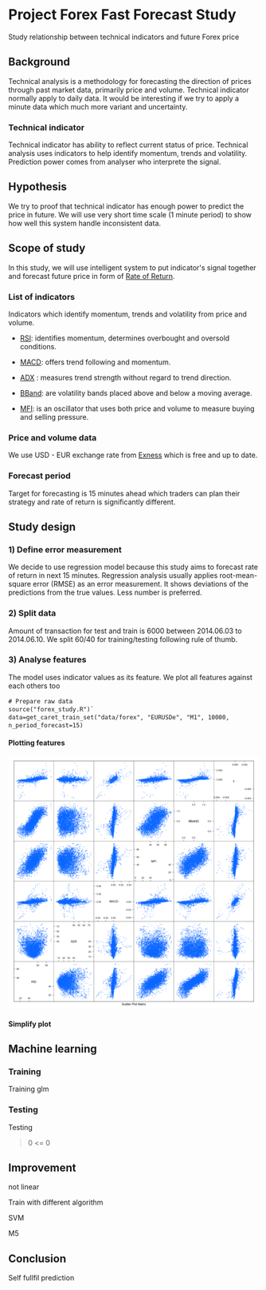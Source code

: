 # Project Forex Fast Forecast Study
Study relationship between technical indicators and future Forex price

## Background
Technical analysis is a methodology for forecasting  the direction of prices through past market data, primarily price and volume. Technical indicator normally apply to daily data. It would be interesting if we try to apply a minute data which much more variant and uncertainty.

### Technical indicator
Technical indicator has ability to reflect current status of price. Technical analysis uses indicators to help identify momentum, trends and volatility. Prediction power comes from analyser who interprete the signal. 

## Hypothesis
We try to proof that technical indicator has enough power to predict the price in future. We will use very short time scale (1 minute period) to show how well this system handle inconsistent data.


## Scope of study
In this study, we will use intelligent system to put indicator's signal together and forecast future price in form of [Rate of Return](http://en.wikipedia.org/wiki/Rate_of_return).

### List of indicators
Indicators which identify momentum, trends and volatility from price and volume.

* [RSI](http://stockcharts.com/school/doku.php?id=chart_school:technical_indicators:relative_strength_index_rsi): identifies momentum, determines overbought and oversold conditions.
* [MACD](http://stockcharts.com/school/doku.php?id=chart_school:technical_indicators:moving_average_convergence_divergence_macd): offers trend following and momentum.

* [ADX](http://stockcharts.com/school/doku.php?id=chart_school:technical_indicators:average_directional_index_adx) : measures trend strength without regard to trend direction.

* [BBand](http://stockcharts.com/school/doku.php?id=chart_school:technical_indicators:bollinger_bands): are volatility bands placed above and below a moving average.

* [MFI](http://stockcharts.com/school/doku.php?id=chart_school:technical_indicators:money_flow_index_mfi):  is an oscillator that uses both price and volume to measure buying and selling pressure.

### Price and volume data
We use USD - EUR exchange rate from [Exness](https://www.exness.com/) which is free and up to date.

### Forecast period
Target for forecasting is 15 minutes ahead which traders can plan their strategy and rate of return is significantly different.

## Study design

### 1) Define error measurement
We decide to use regression model because this study aims to forecast rate of return in next 15 minutes. Regression analysis usually applies root-mean-square error (RMSE) as an error measurement. It shows deviations of the predictions from the true values. Less number is preferred.

### 2) Split data
Amount of transaction for test and train is 6000 between 2014.06.03 to 2014.06.10. We split 60/40 for training/testing following rule of thumb.

### 3) Analyse features
The model uses indicator values as its feature. We plot all features against each others too 

```
# Prepare raw data
source("forex_study.R")`
data=get_caret_train_set("data/forex", "EURUSDe", "M1", 10000, n_period_forecast=15)
```


#### Plotting features
![GitHub Logo](https://raw.githubusercontent.com/natapone/Project_ForexStudy/master/Images/plot_predictors.png)

#### Simplify plot

## Machine learning


### Training
Training glm

### Testing
Testing 
>0
<= 0

## Improvement
not linear

Train with different algorithm

SVM

M5

## Conclusion
Self fullfil prediction


